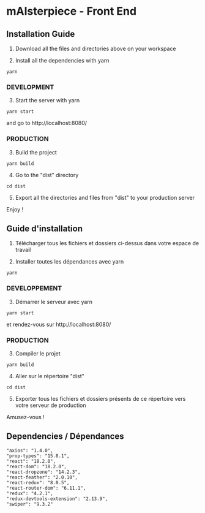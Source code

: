 # mAIsterpiece - Front End

## Installation Guide

1. Download all the files and directories above on your workspace

2. Install all the dependencies with yarn
```
yarn
```
### DEVELOPMENT
3. Start the server with yarn
```
yarn start
```
and go to http://localhost:8080/


### PRODUCTION
3. Build the project
```
yarn build
```
4. Go to the "dist" directory
```
cd dist
```
5. Export all the directories and files from "dist" to your production server

Enjoy !

## Guide d'installation

1. Télécharger tous les fichiers et dossiers ci-dessus dans votre espace de travail

2. Installer toutes les dépendances avec yarn
```
yarn
```
### DEVELOPPEMENT
3. Démarrer le serveur avec yarn
```
yarn start
```
et rendez-vous sur http://localhost:8080/


### PRODUCTION
3. Compiler le projet
```
yarn build
```
4. Aller sur le répertoire "dist"
```
cd dist
```
5. Exporter tous les fichiers et dossiers présents de ce répertoire vers votre serveur de production 

Amusez-vous !

## Dependencies / Dépendances
    "axios": "1.4.0",
    "prop-types": "15.8.1",
    "react": "18.2.0",
    "react-dom": "18.2.0",
    "react-dropzone": "14.2.3",
    "react-feather": "2.0.10",
    "react-redux": "8.0.5",
    "react-router-dom": "6.11.1",
    "redux": "4.2.1",
    "redux-devtools-extension": "2.13.9",
    "swiper": "9.3.2"
